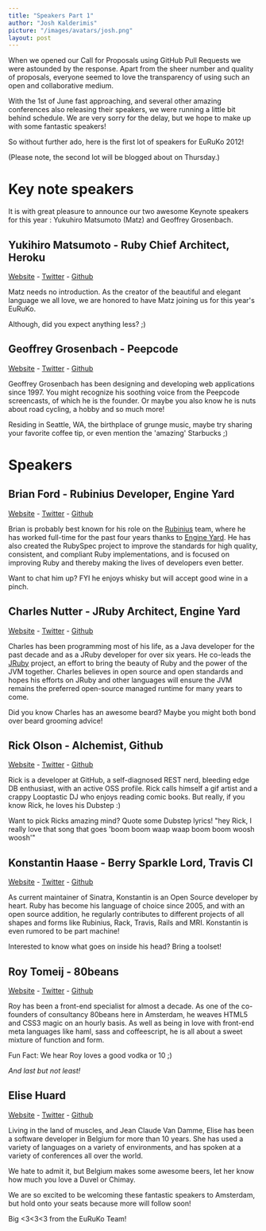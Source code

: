 ```yaml
---
title: "Speakers Part 1"
author: "Josh Kalderimis"
picture: "/images/avatars/josh.png"
layout: post
---
```

When we opened our Call for Proposals using GitHub Pull Requests we were astounded by the response. Apart from the sheer number and quality of proposals, everyone seemed to love the transparency of using such an open and collaborative medium.

With the 1st of June fast approaching, and several other amazing conferences also releasing their speakers, we were running a little bit behind schedule. We are very sorry for the delay, but we hope to make up with some fantastic speakers!

So without further ado, here is the first lot of speakers for EuRuKo 2012!

(Please note, the second lot will be blogged about on Thursday.)

# Key note speakers

It is with great pleasure to announce our two awesome Keynote speakers for this year : Yukuhiro Matsumoto (Matz) and Geoffrey Grosenbach.

## Yukihiro Matsumoto - Ruby Chief Architect, Heroku
[Website](http://www.rubyist.net/~matz/) - [Twitter](https://twitter.com/yukihiro_matz) - [Github](https://github.com/matz)

Matz needs no introduction. As the creator of the beautiful and elegant language we all love, we are honored to have Matz joining us for this year's EuRuKo.

Although, did you expect anything less? ;)


## Geoffrey Grosenbach - Peepcode
[Website](https://peepcode.com/) - [Twitter](https://twitter.com/topfunky) - [Github](https://github.com/topfunky)

Geoffrey Grosenbach has been designing and developing web applications since 1997. You might recognize his soothing voice from the Peepcode screencasts, of which he is the founder. Or maybe you also know he is nuts about road cycling, a hobby and so much more!

Residing in Seattle, WA, the birthplace of grunge music, maybe try sharing your favorite coffee tip, or even mention the 'amazing' Starbucks ;)

# Speakers

## Brian Ford - Rubinius Developer, Engine Yard
[Website](http://brixen.io/) - [Twitter](https://twitter.com/brixen) - [Github](https://github.com/brixen/)

Brian is probably best known for his role on the [Rubinius](http://rubini.us/) team, where he has worked full-time for the past four years thanks to [Engine Yard](http://engineyard.com). He has also created the RubySpec project to improve the standards for high quality, consistent, and compliant Ruby implementations, and is focused on improving Ruby and thereby making the lives of developers even better.

Want to chat him up? FYI he enjoys whisky but will accept good wine in a pinch.



## Charles Nutter - JRuby Architect, Engine Yard
[Website](http://blog.headius.com) - [Twitter](https://twitter.com/headius) - [Github](https://github.com/headius/)

Charles has been programming most of his life, as a Java developer for the past decade and as a JRuby developer for over six years. He co-leads the [JRuby](http://jruby.org/) project, an effort to bring the beauty of Ruby and the power of the JVM together. Charles believes in open source and open standards and hopes his efforts on JRuby and other languages will ensure the JVM remains the preferred open-source managed runtime for many years to come.

Did you know Charles has an awesome beard? Maybe you might both bond over beard grooming advice!



## Rick Olson - Alchemist, Github
[Website](http://techno-weenie.net/) - [Twitter](https://twitter.com/technoweenie) - [Github](https://github.com/technoweenie)

Rick is a developer at GitHub, a self-diagnosed REST nerd, bleeding edge DB enthusiast, with an active OSS profile. Rick calls himself a gif artist and a crappy Looptastic DJ who enjoys reading comic books. But really, if you know Rick, he loves his Dubstep :)

Want to pick Ricks amazing mind? Quote some Dubstep lyrics! "hey Rick, I really love that song that goes 'boom boom waap waap boom boom woosh woosh'"



## Konstantin Haase - Berry Sparkle Lord, Travis CI
[Website](http://rkh.im/) - [Twitter](https://twitter.com/konstantinhaase) - [Github](https://github.com/rkh)

As current maintainer of Sinatra, Konstantin is an Open Source developer by heart. Ruby has become his language of choice since 2005, and with an open source addition, he regularly contributes to different projects of all shapes and forms like Rubinius, Rack, Travis, Rails and MRI. Konstantin is even rumored to be part machine!

Interested to know what goes on inside his head? Bring a toolset!



## Roy Tomeij - 80beans
[Website](http://roytomeij.com/) - [Twitter](https://twitter.com/roy) - [Github](https://github.com/roytomeij)

Roy has been a front-end specialist for almost a decade. As one of the co-founders of consultancy 80beans here in Amsterdam, he weaves HTML5 and CSS3 magic on an hourly basis. As well as being in love with front-end meta languages like haml, sass and coffeescript, he is all about a sweet mixture of function and form.

Fun Fact: We hear Roy loves a good vodka or 10 ;)



_And last but not least!_

## Elise Huard
[Website](http://jabberwocky.eu/) - [Twitter](https://twitter.com/elise_huard) - [Github](https://github.com/elisehuard)

Living in the land of muscles, and Jean Claude Van Damme, Elise has been a software developer in Belgium for more than 10 years. She has used a variety of languages on a variety of environments, and has spoken at a variety of conferences all over the world.

We hate to admit it, but Belgium makes some awesome beers, let her know how much you love a Duvel or Chimay.  
  


We are so excited to be welcoming these fantastic speakers to Amsterdam, but hold onto your seats because more will follow soon!

Big <3<3<3 from the EuRuKo Team!
